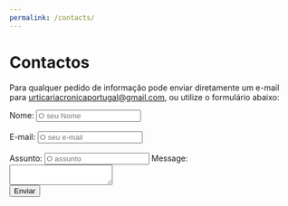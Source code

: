 ```yaml
---
permalink: /contacts/
---
```


# Contactos

Para qualquer pedido de informação pode enviar diretamente um e-mail para <a href="mailto:urticariacronicaportugal@gmail.com">urticariacronicaportugal@gmail.com</a>, ou utilize o formulário abaixo:


<form method="post" action=”https://formspree.io/f/xjvjlvdk”  name="ContactForm">
<input type="hidden" name="env_report" value="REMOTE_HOST,REMOTE_ADDR,HTTP_USER_AGENT,AUTH_TYPE,REMOTE_USER" />
<input type="hidden" name="recipients" value="urticariacronicaportugal@gmail.com" />
<input type="hidden" name="required" value="ContactEmail:O seu e-mail,”ContactName”:O seu nome "/>
<input type="hidden" name="subject" value="Contacto Formulario" />
<input type="hidden" name="derive_fields" value="email=ContactEmail,realname=”ContactName”" />
<!-- <div class="form-column"> -->
    Nome: 
    <input type=”text” size=”19″ name=”ContactName” placeholder="O seu Nome">
    <br>
    <br>
    E-mail: 
    <input type=”text” size=”19″ name="ContactEmail" placeholder="O seu e-mail">
    <br>
    <br>
    Assunto: 
    <input type=”text” size=”19″ name="MessageTitle" placeholder="O assunto">
<!-- </div>
<div class="form-column"> -->
    Message:
    <br> 
    <textarea name="Message" rows=”30″ cols=”20″ placeholder="A sua mensagem">
    </textarea>
<!-- </div> -->
<div class="g-recaptcha" data-sitekey="6LfrFZ8cAAAAAP9SaqZdAfFMNQVw_U02hRabQYrf"></div>
<button type="submit">Enviar</button>
</form>


<!--js-->
<script src='https://www.google.com/recaptcha/api.js'></script>
